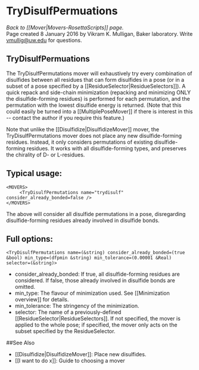 # TryDisulfPermuations
*Back to [[Mover|Movers-RosettaScripts]] page.*<br/>
Page created 8 January 2016 by Vikram K. Mulligan, Baker laboratory.  Write vmullig@uw.edu for questions.
## TryDisulfPermuations
The TryDisulfPermutations mover will exhaustively try every combination of disulfides between all residues that can form disulfides in a pose (or in a subset of a pose specified by a [[ResidueSelector|ResidueSelectors]]).  A quick repack and side-chain minimization (repacking and minimizing ONLY the disulfide-forming residues) is performed for each permutation, and the permutation with the lowest disulfide energy is returned.  (Note that this could easily be turned into a [[MultiplePoseMover]] if there is interest in this -- contact the author if you require this feature.)

Note that unlike the [[Disulfidize|DisulfidizeMover]] mover, the TryDisulfPermutations mover does not place any new disulfide-forming residues.  Instead, it only considers permutations of existing disulfide-forming residues.  It works with all disulfide-forming types, and preserves the chirality of D- or L-residues.

## Typical usage:
```
<MOVERS>
     <TryDisulfPermutations name="trydisulf" consider_already_bonded=false />
</MOVERS>
```
The above will consider all disulfide permutations in a pose, disregarding disulfide-forming residues already involved in disulfide bonds.

## Full options:

```
<TryDisulfPermutations name=(&string) consider_already_bonded=(true &bool) min_type=(dfpmin &string) min_tolerance=(0.00001 &Real) selector=(&string)>
```
- consider_already_bonded: If true, all disulfide-forming residues are considered.  If false, those already involved in disulfide bonds are omitted.
- min_type: The flavour of minimization used.  See [[Minimization overview]] for details.
- min_tolerance: The stringency of the minimization.
- selector: The name of a previously-defined [[ResidueSelector|ResidueSelectors]].  If not specified, the mover is applied to the whole pose; if specified, the mover only acts on the subset specified by the ResidueSelector.

##See Also

* [[Disulfidize|DisulfidizeMover]]: Place new disulfides.
* [[I want to do x]]: Guide to choosing a mover
